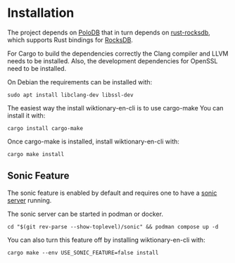 # Installation
The project depends on [PoloDB](https://github.com/PoloDB/PoloDB) that
in turn depends on [rust-rocksdb](https://github.com/rust-rocksdb/rust-rocksdb),
which supports Rust bindings for [RocksDB](https://rocksdb.org/).

For Cargo to build the dependencies correctly the Clang compiler and LLVM needs to be installed.
Also, the development dependencies for OpenSSL need to be installed.

On Debian the requirements can be installed with:

```console
sudo apt install libclang-dev libssl-dev
```

The easiest way the install wiktionary-en-cli is to use cargo-make
You can install it with:
```console
cargo install cargo-make
```

Once cargo-make is installed, install wiktionary-en-cli with:
```console
cargo make install
```

## Sonic Feature
The sonic feature is enabled by default and requires one to have a [sonic server](https://github.com/valeriansaliou/sonic) running.

The sonic server can be started in podman or docker.
```console
cd "$(git rev-parse --show-toplevel)/sonic" && podman compose up -d
```

You can also turn this feature off by installing wiktionary-en-cli with:
```console
cargo make --env USE_SONIC_FEATURE=false install
```

